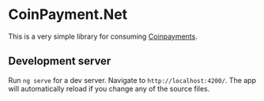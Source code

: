 # CoinPayment.Net

This is a very simple library for consuming [Coinpayments](https://coinpayments.net).

## Development server

Run `ng serve` for a dev server. Navigate to `http://localhost:4200/`. The app will automatically reload if you change any of the source files.

